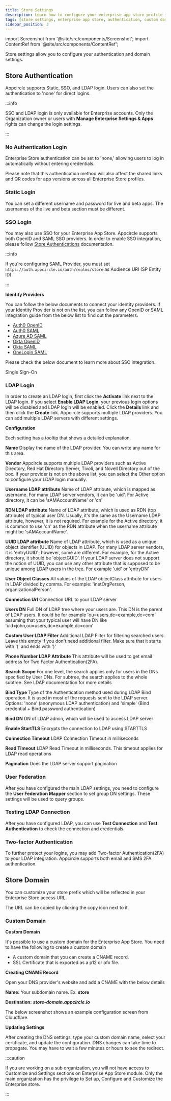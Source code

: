```yaml
---
title: Store Settings
description: Learn how to configure your enterprise app store profile in Appcircle
tags: [store settings, enterprise app store, authentication, custom domain, sso, ldap, static login, saml, openid, two-factor authentication]
sidebar_position: 3
---
```


import Screenshot from '@site/src/components/Screenshot';
import ContentRef from '@site/src/components/ContentRef';

Store settings allow you to configure your authentication and domain settings.

## Store Authentication

Appcircle supports Static, SSO, and LDAP login. Users can also set the authentication to 'none' for direct logins.

:::info

SSO and LDAP login is only available for Enterprise accounts. Only the Organization owner or users with **Manage Enterprise Settings & Apps** rights can change the login settings.

:::

### No Authentication Login

Enterprise Store authentication can be set to 'none,' allowing users to log in automatically without entering credentials.

<Screenshot url="https://cdn.appcircle.io/docs/assets/BE-4456.png" />

Please note that this authentication method will also affect the shared links and QR codes for app versions across all Enterprise Store profiles.

### Static Login

You can set a different username and password for live and beta apps. The usernames of the live and beta section must be different.

<Screenshot url="https://cdn.appcircle.io/docs/assets/BE-4456-2.png" />

### SSO Login

You may also use SSO for your Enterprise App Store. Appcircle supports both OpenID and SAML SSO providers. In order to enable SSO integration, please follow [Store Authentications](/account/my-organization/integrations/authentications/store-and-distribution-sso-authentication) documentation.

<Screenshot url='https://cdn.appcircle.io/docs/assets/BE-4456-3.png' />

:::info

If you're configuring SAML Provider, you must set `https://auth.appcircle.io/auth/realms/store` as Audience URI (SP Entity ID).

:::

**Identity Providers​**

You can follow the below documents to connect your identity providers. If your Identity Provider is not on the list, you can follow any OpenID or SAML integration guide from the below list to find out the parameters.

- [Auth0 OpenID](/account/my-organization/integrations/authentications/store-and-distribution-sso-authentication#4-specific-provider-configuration)
- [Auth0 SAML](/account/my-organization/integrations/authentications/store-and-distribution-sso-authentication#4-specific-provider-configuration)
- [Azure AD SAML](/account/my-organization/integrations/authentications/store-and-distribution-sso-authentication#4-specific-provider-configuration)
- [Okta OpenID](/account/my-organization/integrations/authentications/store-and-distribution-sso-authentication#4-specific-provider-configuration)
- [Okta SAML](/account/my-organization/integrations/authentications/store-and-distribution-sso-authentication#4-specific-provider-configuration)
- [OneLogin SAML](/account/my-organization/integrations/authentications/store-and-distribution-sso-authentication#4-specific-provider-configuration)

Please check the below document to learn more about SSO integration.

<ContentRef url="/account/my-organization/integrations/authentications/store-and-distribution-sso-authentication">
  Single Sign-On
</ContentRef>

### LDAP Login

In order to create an LDAP login, first click the **Activate** link next to the LDAP login. If you select **Enable LDAP Login**, your previous login options will be disabled and LDAP login will be enabled. Click the **Details** link and then click the **Create** link. Appcircle supports multiple LDAP providers. You can add multiple LDAP servers with different settings.

<Screenshot url='https://cdn.appcircle.io/docs/assets/BE-4456-4.png' />

<Screenshot url='https://cdn.appcircle.io/docs/assets/BE-4456-6.png' />

**Configuration**

Each setting has a tooltip that shows a detailed explanation.

**Name**
Display the name of the LDAP provider. You can write any name for this area.

**Vendor**
Appcircle supports multiple LDAP providers such as Active Directory, Red Hat Directory Server, Tivoli, and Novell Directory out of the box. If your provider is not on the above list, you can select the Other option to configure your LDAP login manually.

**Username LDAP attribute**
Name of LDAP attribute, which is mapped as username. For many LDAP server vendors, it can be 'uid'. For Active directory, it can be 'sAMAccountName' or 'cn'

**RDN LDAP attribute**
Name of LDAP attribute, which is used as RDN (top attribute) of typical user DN. Usually, it's the same as the Username LDAP attribute, however, it is not required. For example for the Active directory, it is common to use 'cn' as the RDN attribute when the username attribute might be 'sAMAccountName'.

**UUID LDAP attribute**
Name of LDAP attribute, which is used as a unique object identifier (UUID) for objects in LDAP. For many LDAP server vendors, it is 'entryUUID'; however, some are different. For example, for the Active directory, it should be 'objectGUID'. If your LDAP server does not support the notion of UUID, you can use any other attribute that is supposed to be unique among LDAP users in the tree. For example 'uid' or 'entryDN'

**User Object Classes**
All values of the LDAP objectClass attribute for users in LDAP divided by comma. For example: 'inetOrgPerson, organizationalPerson'.

**Connection Url**
Connection URL to your LDAP server

**Users DN**
Full DN of LDAP tree where your users are. This DN is the parent of LDAP users. It could be for example 'ou=users,dc=example,dc=com' assuming that your typical user will have DN like 'uid=john,ou=users,dc=example,dc=com'

**Custom User LDAP Filter**
Additional LDAP Filter for filtering searched users. Leave this empty if you don't need additional filter. Make sure that it starts with '(' and ends with ')'

**Phone Number LDAP Attribute**
This attribute will be used to get email address for Two Factor Authentication(2FA).

**Search Scope**
For one level, the search applies only for users in the DNs specified by User DNs. For subtree, the search applies to the whole subtree. See LDAP documentation for more details

**Bind Type**
Type of the Authentication method used during LDAP Bind operation. It is used in most of the requests sent to the LDAP server. Options: 'none' (anonymous LDAP authentication) and 'simple' (Bind credential + Bind password authentication)

**Bind DN**
DN of LDAP admin, which will be used to access LDAP server

**Enable StartTLS**
Encrypts the connection to LDAP using STARTTLS

**Connection Timeout**
LDAP Connection Timeout in milliseconds

**Read Timeout**
LDAP Read Timeout in milliseconds. This timeout applies for LDAP read operations

**Pagination**
Does the LDAP server support pagination

### User Federation

After you have configured the main LDAP settings, you need to configure the **User Federation Mapper** section to set group DN settings. These settings will be used to query groups.

### Testing LDAP Connection

After you have configured LDAP, you can use **Test Connection** and **Test Authentication** to check the connection and credentials.

<Screenshot url='https://cdn.appcircle.io/docs/assets/BE-4456-7.png' />

### Two-factor Authentication

To further protect your logins, you may add Two-factor Authentication(2FA) to your LDAP integration. Appcircle supports both email and SMS 2FA authentication.

<Screenshot url='https://cdn.appcircle.io/docs/assets/BE-4456-8.png' />

## Store Domain

You can customize your store prefix which will be reflected in your Enterprise Store access URL.

The URL can be copied by clicking the copy icon next to it.

<Screenshot url='https://cdn.appcircle.io/docs/assets/BE-4456-9.png' />

### Custom Domain

**Custom Domain**

It's possible to use a custom domain for the Enterprise App Store. You need to have the following to create a custom domain

- A custom domain that you can create a CNAME record.
- SSL Certificate that is exported as a p12 or pfx file.

**Creating CNAME Record**

Open your DNS provider's website and add a CNAME with the below details

**Name:** Your subdomain name. Ex. **store**

**Destination:** _**store-domain.appcircle.io**_

The below screenshot shows an example configuration screen from Cloudflare.

<Screenshot url='https://cdn.appcircle.io/docs/assets/entstore-cname.png' />

**Updating Settings**

After creating the DNS settings, type your custom domain name, select your certificate, and update the configuration. DNS changes can take time to propagate. You may have to wait a few minutes or hours to see the redirect.

<Screenshot url="https://cdn.appcircle.io/docs/assets/BE-4456-5.png" />

:::caution

If you are working on a sub organization, you will not have access to Customize and Settings sections on Enterprise App Store module.
Only the main organization has the privilege to Set up, Configure and Customize the Enterprise store.

:::

<Screenshot url="https://cdn.appcircle.io/docs/assets/BE-4082-enterprisesub.png" />